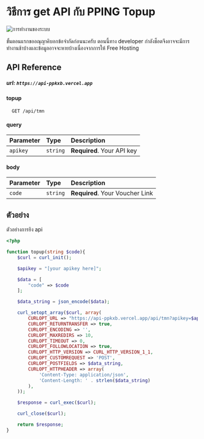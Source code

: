 # วิธีการ get API กับ PPING Topup

![การทำงานของระบบ](https://cdn.pic.in.th/file/picinth/Program-engine.png)

ขั้นตอนแรกขออณุญาคิบอกข้อจำกัดก่อนนะครับ
ตอนนี้ทาง developer กำลังช็อตจึงอาจจะมีการทำงานช้าบ้างและข้อมูลอาจจะหายบ้างเนื่องจากการให้ Free Hosting
## API Reference

##### url: `https://api-ppkxb.vercel.app`

#### topup

```http
  GET /api/tmn
```

#### query

| Parameter | Type     | Description                |
| :-------- | :------- | :------------------------- |
| `apikey` | `string` | **Required**. Your API key |

#### body

| Parameter | Type     | Description                |
| :-------- | :------- | :------------------------- |
| `code` | `string` | **Required**. Your Voucher Link |

## ตัวอย่าง

ตัวอย่างการยิง api

```php
<?php

function topup(string $code){
    $curl = curl_init();

    $apikey = "[your apikey here]";

    $data = [
        "code" => $code
    ];

    $data_string = json_encode($data);

    curl_setopt_array($curl, array(
        CURLOPT_URL => "https://api-ppkxb.vercel.app/api/tmn?apikey=$apikey",
        CURLOPT_RETURNTRANSFER => true,
        CURLOPT_ENCODING => '',
        CURLOPT_MAXREDIRS => 10,
        CURLOPT_TIMEOUT => 0,
        CURLOPT_FOLLOWLOCATION => true,
        CURLOPT_HTTP_VERSION => CURL_HTTP_VERSION_1_1,
        CURLOPT_CUSTOMREQUEST => 'POST',
        CURLOPT_POSTFIELDS => $data_string,
        CURLOPT_HTTPHEADER => array(
            'Content-Type: application/json',
            'Content-Length: ' . strlen($data_string)
        ),
    ));

    $response = curl_exec($curl);

    curl_close($curl);

    return $response;
}
```
